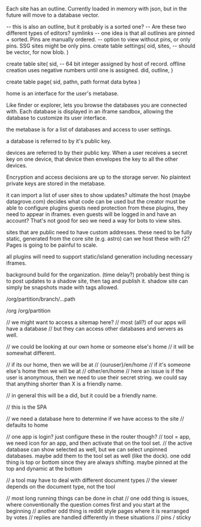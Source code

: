 Each site has an outline. Currently loaded in memory with json, but in the future will move to a database vector.


-- this is also an outline, but it probably is a sorted one?
-- Are these two different types of editors? symlinks
-- one idea is that all outlines are pinned + sorted. Pins are manually ordered.
-- option to view without pins, or only pins. SSG sites might be only pins.
create table settings(
    oid,
    sites, -- should be vector, for now blob.
)


create table site(
    sid,  -- 64 bit integer assigned by host of record. offline creation uses negative numbers until one is assigned.
    did,
    outline,
)

create table page(
    sid,
    pathn,
    path
    format 
    data bytea
)





home is an interface for the user's metabase.

Like finder or explorer, lets you browse the databases you are connected with. Each database is displayed in an iframe sandbox, allowing the database to customize its user interface.

the metabase is for a list of databases and access to user settings.

a database is referred to by it's public key.

devices are referred to by their public key. When a user receives a secret key on one device, that device then envelopes the key to all the other devices.

Encryption and access decisions are up to the storage server. No plaintext private keys are stored in the metabase.

it can import a list of user sites to show updates?
ultimate the host (maybe datagrove.com) decides what code can be used
but the creator must be able to configure plugins
guests need protection from these plugins, they need to appear in iframes.
even guests will be logged in and have an account? That's not good for seo
we need a way for bots to view sites.

sites that are public need to have custom addresses.
these need to be fully static, generated from the core site (e.g. astro)
can we host these with r2? Pages is going to be painful to scale.

all plugins will need to support static/island generation including necessary iframes.

background build for the organization. (time delay?)
probably best thing is to post updates to a shadow site, then tag and publish it.
shadow site can simply be snapshots made with tags allowed.

/org/partition/branch/...path

/org
/org/partition

// we might want to access a sitemap here?
// most (all?) of our apps will have a database
// but they can access other databases and servers as well.

// we could be looking at our own home or someone else's home
// it will be somewhat different.

// if its our home, then we will be at
// {ouruser}/en/home
// if it's someone else's home then we will be at
// other/en/home
// here an issue is if the user is anonymous, then we need to use their secret string. we could say that anything shorter than X is a friendly name.

// in general this will be a did, but it could be a friendly name.

// this is the SPA

// we need a database here to determine if we have access to the site
// defaults to home

// one app is login? just configure these in the router though?
// tool = app, we need icon for an app, and then activate that on the tool set.
// the active database can show selected as well, but we can select unpinned databases. maybe add them to the tool set as well (like the dock). one odd thing is top or bottom since they are always shifting. maybe pinned at the top and dynamic at the bottom

// a tool may have to deal with different document types
// the viewer depends on the document type, not the tool

// most long running things can be done in chat
// one odd thing is issues, where conventionally the question comes first and you start at the beginning
// another odd thing is reddit style pages where it is rearranged by votes
// replies are handled differently in these situations
// pins / sticky
